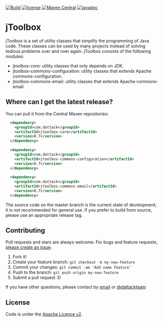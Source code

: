 [![Build](https://github.com/dattack/jtoolbox/actions/workflows/maven-deploy.yml/badge.svg?branch=dev)](https://github.com/dattack/jtoolbox/actions)
[![license](https://img.shields.io/:license-Apache-blue.svg?style=plastic-square)](LICENSE.md)
[![Maven Central](https://img.shields.io/maven-central/v/com.dattack/jtoolbox.svg?label=Maven%20Central)](https://search.maven.org/artifact/com.dattack/jtoolbox)
[![javadoc](https://javadoc.io/badge2/com.dattack/jtoolbox/javadoc.svg)](https://javadoc.io/doc/com.dattack/jtoolbox)

# jToolbox

jToolbox is a set of utility classes that simplify the programming of Java code. These
classes can be used by many projects instead of solving tedious problems over and over
again. jToolbox consists of the following modules:

- jtoolbox-core: utility classes that only depends on JDK.
- jtoolbox-commons-configuration: utility classes that extends Apache commons-configuration.
- jtoolbox-commons-email: utility classes that extends Apache commons-email.

## Where can I get the latest release?

You can pull it from the Central Maven repositories:

```xml
  <dependency>
    <groupId>com.dattack</groupId>
    <artifactId>jtoolbox-core</artifactId>
    <version>0.7</version>
  </dependency>
  
  <dependency>
    <groupId>com.dattack</groupId>
    <artifactId>jtoolbox-commons-configuration</artifactId>
    <version>0.7</version>
  </dependency>
  
  <dependency>
    <groupId>com.dattack</groupId>
    <artifactId>jtoolbox-commons-email</artifactId>
    <version>0.7</version>
  </dependency>
```

The source code on the master branch is the current state of development; it is not
recommended for general use. If you prefer to build from source, please use an appropriate
release tag.

## Contributing

Pull requests and stars are always welcome. For bugs and feature
requests, [please create an issue](https://github.com/dattack/jtoolbox/issues).

1. Fork it!
2. Create your feature branch: `git checkout -b my-new-feature`
3. Commit your changes: `git commit -am 'Add some feature'`
4. Push to the branch: `git push origin my-new-feature`
5. Submit a pull request :D

If you have other questions, please contact by [email](mailto:dev@dattack.com) or
[@dattackteam](https://twitter.com/dattackteam)

## License

Code is under the [Apache Licence v2](https://www.apache.org/licenses/LICENSE-2.0.txt).
